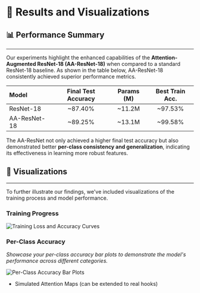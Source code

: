# 🚀 Results and Visualizations

## 📊 Performance Summary
---
Our experiments highlight the enhanced capabilities of the **Attention-Augmented ResNet-18 (AA-ResNet-18)** when compared to a standard ResNet-18 baseline. As shown in the table below, AA-ResNet-18 consistently achieved superior performance metrics.

| Model        | Final Test Accuracy | Params (M) | Best Train Acc. |
| :----------- | :------------------: | :--------: | :-------------: |
| ResNet-18    |       ~87.40%       |   ~11.2M   |     ~97.53%     |
| AA-ResNet-18 |       ~89.25%       |   ~13.1M   |     ~99.58%     |

The AA-ResNet not only achieved a higher final test accuracy but also demonstrated better **per-class consistency and generalization**, indicating its effectiveness in learning more robust features.

## 🧪 Visualizations
---
To further illustrate our findings, we've included visualizations of the training process and model performance.

### Training Progress

![Training Loss and Accuracy Curves](path/to/your/training_curves.png)

### Per-Class Accuracy

*Showcase your per-class accuracy bar plots to demonstrate the model's performance across different categories.*

![Per-Class Accuracy Bar Plots](path/to/your/per_class_accuracy.png)
- Simulated Attention Maps (can be extended to real hooks)
